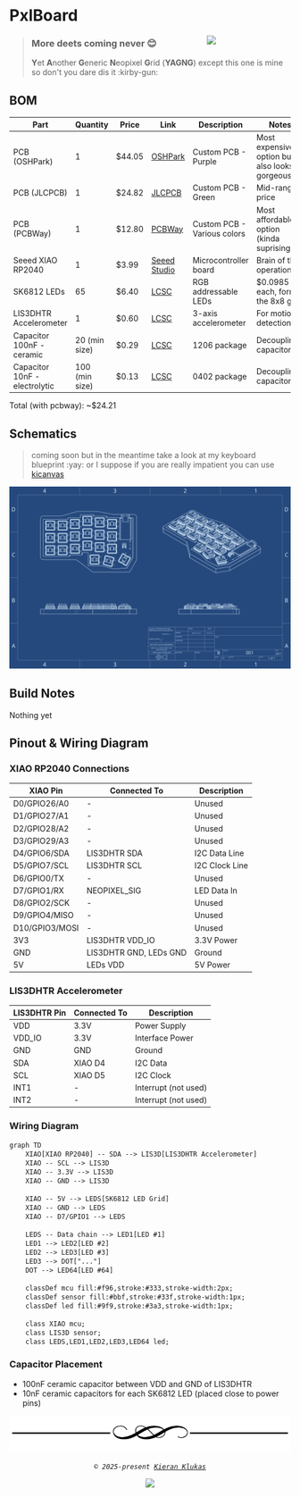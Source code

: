 # PxlBoard

<img src="https://cachet.dunkirk.sh/emojis/SK6812RGBW/r" width="150" align="right">

> ### More deets coming never 😊
> **Y**et **A**nother **G**eneric **N**eopixel **G**rid (**YAGNG**) except this one is mine so don't you dare dis it :kirby-gun:

## BOM

| Part | Quantity | Price | Link | Description | Notes |
| --- | --- | --- | --- | --- | --- |
| PCB (OSHPark) | 1 | $44.05 | [OSHPark](https://oshpark.com) | Custom PCB - Purple | Most expensive option but also looks gorgeous |
| PCB (JLCPCB) | 1 | $24.82 | [JLCPCB](https://jlcpcb.com) | Custom PCB - Green | Mid-range price |
| PCB (PCBWay) | 1 | $12.80 | [PCBWay](https://pcbway.com) | Custom PCB - Various colors | Most affordable option (kinda suprisingly?) |
| Seeed XIAO RP2040 | 1 | $3.99 | [Seeed Studio](https://www.seeedstudio.com/XIAO-RP2040-v1-0-p-5026.html) | Microcontroller board | Brain of the operation |
| SK6812 LEDs | 65 | $6.40 | [LCSC](https://www.lcsc.com/product-detail/RGB-LEDs-Built-in-IC_OPSCO-Optoelectronics-SKC6812RGBW-WS-B_C5380879.html?s_z=n_rgbw) | RGB addressable LEDs | $0.0985 each, forms the 8x8 grid |
| LIS3DHTR Accelerometer | 1 | $0.60 | [LCSC](https://www.lcsc.com/product-detail/Accelerometers_STMicroelectronics-LIS3DHTR_C15134.html?s_z=n_LIS3DHTR) | 3-axis accelerometer | For motion detection |
| Capacitor 100nF - ceramic | 20 (min size) | $0.29 | [LCSC](https://www.lcsc.com/product-detail/Multilayer-Ceramic-Capacitors-MLCC-SMD-SMT_Samsung-Electro-Mechanics-CL31B104KBCNNNC_C24497.html?s_z=n_1206%2520100nf) | 1206 package | Decoupling capacitor |
| Capacitor 10nF - electrolytic | 100 (min size) | $0.13 | [LCSC](https://www.lcsc.com/product-detail/Multilayer-Ceramic-Capacitors-MLCC-SMD-SMT_Samsung-Electro-Mechanics-CL05B103KB5NNNC_C15195.html?s_z=n_10nf%25200402) | 0402 package | Decoupling capacitor |

Total (with pcbway): ~$24.21

## Schematics

> coming soon but in the meantime take a look at my keyboard blueprint :yay: or I suppose if you are really impatient you can use [kicanvas](https://kicanvas.org/?github=https%3A%2F%2Fgithub.com%2Ftaciturnaxolotl%2Fpxlboard%2Fblob%2Fmain%2Fkicad%2Fpxlboard.kicad_pro)

![schematic](https://raw.githubusercontent.com/taciturnaxolotl/thyme/main/.github/images/blueprint.svg)

## Build Notes

Nothing yet

## Pinout & Wiring Diagram

### XIAO RP2040 Connections

| XIAO Pin | Connected To | Description |
| --- | --- | --- |
| D0/GPIO26/A0 | - | Unused |
| D1/GPIO27/A1 | - | Unused |
| D2/GPIO28/A2 | - | Unused |
| D3/GPIO29/A3 | - | Unused |
| D4/GPIO6/SDA | LIS3DHTR SDA | I2C Data Line |
| D5/GPIO7/SCL | LIS3DHTR SCL | I2C Clock Line |
| D6/GPIO0/TX | - | Unused |
| D7/GPIO1/RX | NEOPIXEL_SIG | LED Data In |
| D8/GPIO2/SCK | - | Unused |
| D9/GPIO4/MISO | - | Unused |
| D10/GPIO3/MOSI | - | Unused |
| 3V3 | LIS3DHTR VDD_IO | 3.3V Power |
| GND | LIS3DHTR GND, LEDs GND | Ground |
| 5V | LEDs VDD | 5V Power |

### LIS3DHTR Accelerometer

| LIS3DHTR Pin | Connected To | Description |
| --- | --- | --- |
| VDD | 3.3V | Power Supply |
| VDD_IO | 3.3V | Interface Power |
| GND | GND | Ground |
| SDA | XIAO D4 | I2C Data |
| SCL | XIAO D5 | I2C Clock |
| INT1 | - | Interrupt (not used) |
| INT2 | - | Interrupt (not used) |

### Wiring Diagram

```mermaid
graph TD
    XIAO[XIAO RP2040] -- SDA --> LIS3D[LIS3DHTR Accelerometer]
    XIAO -- SCL --> LIS3D
    XIAO -- 3.3V --> LIS3D
    XIAO -- GND --> LIS3D

    XIAO -- 5V --> LEDS[SK6812 LED Grid]
    XIAO -- GND --> LEDS
    XIAO -- D7/GPIO1 --> LEDS

    LEDS -- Data chain --> LED1[LED #1]
    LED1 --> LED2[LED #2]
    LED2 --> LED3[LED #3]
    LED3 --> DOT["..."]
    DOT --> LED64[LED #64]

    classDef mcu fill:#f96,stroke:#333,stroke-width:2px;
    classDef sensor fill:#bbf,stroke:#33f,stroke-width:1px;
    classDef led fill:#9f9,stroke:#3a3,stroke-width:1px;

    class XIAO mcu;
    class LIS3D sensor;
    class LEDS,LED1,LED2,LED3,LED64 led;
```

### Capacitor Placement

- 100nF ceramic capacitor between VDD and GND of LIS3DHTR
- 10nF ceramic capacitors for each SK6812 LED (placed close to power pins)

<p align="center">
	<img src="https://raw.githubusercontent.com/taciturnaxolotl/carriage/master/.github/images/line-break.svg" />
</p>

<p align="center">
	<i><code>&copy 2025-present <a href="https://github.com/taciturnaxolotl">Kieran Klukas</a></code></i>
</p>

<p align="center">
	<a href="https://github.com/taciturnaxolotl/pxlboard/blob/master/LICENSE.md"><img src="https://img.shields.io/static/v1.svg?style=for-the-badge&label=License&message=MIT&logoColor=d9e0ee&colorA=363a4f&colorB=b7bdf8"/></a>
</p>
